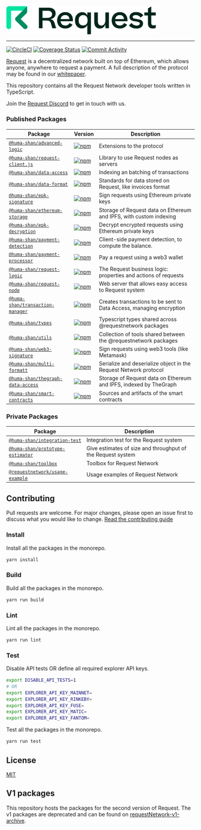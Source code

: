 <img src="https://raw.githubusercontent.com/RequestNetwork/Request/master/Hubs/Request%20Logos/OnLight/png/Request_onlight_reg_green.png" width="400px" >

---

[![CircleCI](https://img.shields.io/circleci/project/github/RequestNetwork/requestNetwork/master.svg)](https://circleci.com/gh/RequestNetwork/requestNetwork)
[![Coverage Status](https://coveralls.io/repos/github/RequestNetwork/requestNetwork/badge.svg?branch=master)](https://coveralls.io/github/RequestNetwork/requestNetwork?branch=master)
[![Commit Activity](https://img.shields.io/github/commit-activity/m/RequestNetwork/requestNetwork.svg?color=green)](https://github.com/RequestNetwork/requestNetwork/pulse/monthly)

[Request][website-url] is a decentralized network built on top of Ethereum, which allows anyone, anywhere to request a payment. A full description of the protocol may be found in our [whitepaper][whitepaper-url].

This repository contains all the Request Network developer tools written in TypeScript.

Join the [Request Discord][request-discord-url] to get in touch with us.

[website-url]: https://request.network
[whitepaper-url]: https://request.network/assets/pdf/request_whitepaper.pdf
[request-discord-url]: https://request.network/discord/

### Published Packages

| Package                                                             | Version                                                                                                                                   | Description                                                         |
| ------------------------------------------------------------------- | ----------------------------------------------------------------------------------------------------------------------------------------- | ------------------------------------------------------------------- |
| [`@huma-shan/advanced-logic`](/packages/advanced-logic)             | [![npm](https://img.shields.io/npm/v/@huma-shan/advanced-logic.svg)](https://www.npmjs.com/package/@huma-shan/advanced-logic)             | Extensions to the protocol                                          |
| [`@huma-shan/request-client.js`](/packages/request-client.js)       | [![npm](https://img.shields.io/npm/v/@huma-shan/request-client.js.svg)](https://www.npmjs.com/package/@huma-shan/request-client.js)       | Library to use Request nodes as servers                             |
| [`@huma-shan/data-access`](/packages/data-access)                   | [![npm](https://img.shields.io/npm/v/@huma-shan/data-access.svg)](https://www.npmjs.com/package/@huma-shan/data-access)                   | Indexing an batching of transactions                                |
| [`@huma-shan/data-format`](/packages/data-format)                   | [![npm](https://img.shields.io/npm/v/@huma-shan/data-format.svg)](https://www.npmjs.com/package/@huma-shan/data-format)                   | Standards for data stored on Request, like invoices format          |
| [`@huma-shan/epk-signature`](/packages/epk-signature)               | [![npm](https://img.shields.io/npm/v/@huma-shan/epk-signature.svg)](https://www.npmjs.com/package/@huma-shan/epk-signature)               | Sign requests using Ethereum private keys                           |
| [`@huma-shan/ethereum-storage`](/packages/ethereum-storage)         | [![npm](https://img.shields.io/npm/v/@huma-shan/ethereum-storage.svg)](https://www.npmjs.com/package/@huma-shan/ethereum-storage)         | Storage of Request data on Ethereum and IPFS, with custom indexing  |
| [`@huma-shan/epk-decryption`](/packages/epk-decryption)             | [![npm](https://img.shields.io/npm/v/@huma-shan/epk-decryption.svg)](https://www.npmjs.com/package/@huma-shan/epk-decryption)             | Decrypt encrypted requests using Ethereum private keys              |
| [`@huma-shan/payment-detection`](/packages/payment-detection)       | [![npm](https://img.shields.io/npm/v/@huma-shan/payment-detection.svg)](https://www.npmjs.com/package/@huma-shan/payment-detection)       | Client-side payment detection, to compute the balance.              |
| [`@huma-shan/payment-processor`](/packages/payment-processor)       | [![npm](https://img.shields.io/npm/v/@huma-shan/payment-processor.svg)](https://www.npmjs.com/package/@huma-shan/payment-processor)       | Pay a request using a web3 wallet                                   |
| [`@huma-shan/request-logic`](/packages/request-logic)               | [![npm](https://img.shields.io/npm/v/@huma-shan/request-logic.svg)](https://www.npmjs.com/package/@huma-shan/request-logic)               | The Request business logic: properties and actions of requests      |
| [`@huma-shan/request-node`](/packages/request-node)                 | [![npm](https://img.shields.io/npm/v/@huma-shan/request-node.svg)](https://www.npmjs.com/package/@huma-shan/request-node)                 | Web server that allows easy access to Request system                |
| [`@huma-shan/transaction-manager`](/packages/transaction-manager)   | [![npm](https://img.shields.io/npm/v/@huma-shan/transaction-manager.svg)](https://www.npmjs.com/package/@huma-shan/transaction-manager)   | Creates transactions to be sent to Data Access, managing encryption |
| [`@huma-shan/types`](/packages/types)                               | [![npm](https://img.shields.io/npm/v/@huma-shan/types.svg)](https://www.npmjs.com/package/@huma-shan/types)                               | Typescript types shared across @requestnetwork packages             |
| [`@huma-shan/utils`](/packages/utils)                               | [![npm](https://img.shields.io/npm/v/@huma-shan/utils.svg)](https://www.npmjs.com/package/@huma-shan/utils)                               | Collection of tools shared between the @requestnetwork packages     |
| [`@huma-shan/web3-signature`](/packages/web3-signature)             | [![npm](https://img.shields.io/npm/v/@huma-shan/web3-signature.svg)](https://www.npmjs.com/package/@huma-shan/web3-signature)             | Sign requests using web3 tools (like Metamask)                      |
| [`@huma-shan/multi-formatt`](/packages/multi-format)                | [![npm](https://img.shields.io/npm/v/@huma-shan/multi-formatt.svg)](https://www.npmjs.com/package/@huma-shan/multi-formatt)               | Serialize and deserialize object in the Request Network protocol    |
| [`@huma-shan/thegraph-data-access`](/packages/thegraph-data-access) | [![npm](https://img.shields.io/npm/v/@huma-shan/thegraph-data-access.svg)](https://www.npmjs.com/package/@huma-shan/thegraph-data-access) | Storage of Request data on Ethereum and IPFS, indexed by TheGraph   |
| [`@huma-shan/smart-contracts`](/packages/smart-contracts)           | [![npm](https://img.shields.io/npm/v/@huma-shan/smart-contracts.svg)](https://www.npmjs.com/package/@huma-shan/smart-contracts)           | Sources and artifacts of the smart contracts                        |

### Private Packages

| Package                                                           | Description                                                 |
| ----------------------------------------------------------------- | ----------------------------------------------------------- |
| [`@huma-shan/integration-test`](/packages/integration-test)       | Integration test for the Request system                     |
| [`@huma-shan/prototype-estimator`](/packages/prototype-estimator) | Give estimates of size and throughput of the Request system |
| [`@huma-shan/toolbox`](/packages/toolbox)                         | Toolbox for Request Network                                 |
| [`@requestnetwork/usage-example`](/packages/usage-example)        | Usage examples of Request Network                           |

## Contributing

Pull requests are welcome. For major changes, please open an issue first to discuss what you would like to change.
[Read the contributing guide](https://github.com/RequestNetwork/requestNetwork/blob/master/CONTRIBUTING.md)

### Install

Install all the packages in the monorepo.

```bash
yarn install
```

### Build

Build all the packages in the monorepo.

```bash
yarn run build
```

### Lint

Lint all the packages in the monorepo.

```bash
yarn run lint
```

### Test

Disable API tests OR define all required explorer API keys.

```bash
export DISABLE_API_TESTS=1
# OR
export EXPLORER_API_KEY_MAINNET=
export EXPLORER_API_KEY_RINKEBY=
export EXPLORER_API_KEY_FUSE=
export EXPLORER_API_KEY_MATIC=
export EXPLORER_API_KEY_FANTOM=
```

Test all the packages in the monorepo.

```bash
yarn run test
```

## License

[MIT](https://github.com/RequestNetwork/requestNetwork/blob/master/LICENSE)

## V1 packages

This repository hosts the packages for the second version of Request. The v1 packages are deprecated and can be found on [requestNetwork-v1-archive](https://github.com/RequestNetwork/requestNetwork-v1-archive).
